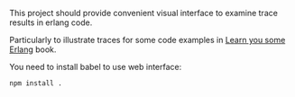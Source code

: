This project should provide convenient visual interface to examine trace results in erlang code.

Particularly to illustrate traces for some code examples in [Learn you some Erlang](http://learnyousomeerlang.com/content) book.

You need to install babel to use web interface:

    npm install .
